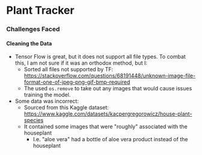 # Plant Tracker



### Challenges Faced
#### Cleaning the Data
- Tensor Flow is great, but it does not support all file types. To combat this, I am not sure if it was an orthodox method, but I:
    - Sorted all files not supported by TF: https://stackoverflow.com/questions/68191448/unknown-image-file-format-one-of-jpeg-png-gif-bmp-required
    - The used `os.remove` to take out any images that would cause issues training the model.
- Some data was incorrect:
    - Sourced from this Kaggle dataset: https://www.kaggle.com/datasets/kacpergregorowicz/house-plant-species
    - It contained some images that were "roughly" associated with the houseplant
        - I.e. "aloe vera" had a bottle of aloe vera product instead of the houseplant